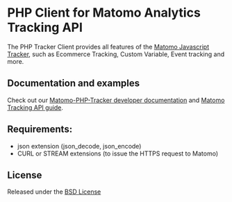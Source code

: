 # PHP Client for Matomo Analytics Tracking API

The PHP Tracker Client provides all features of the [Matomo Javascript Tracker](https://developer.matomo.org/api-reference/tracking-javascript), such as Ecommerce Tracking, Custom Variable, Event tracking and more. 

## Documentation and examples 
Check out our [Matomo-PHP-Tracker developer documentation](https://developer.matomo.org/api-reference/PHP-Piwik-Tracker) and [Matomo Tracking API guide](https://matomo.org/docs/tracking-api/).

## Requirements:
* json extension (json_decode, json_encode)
* CURL or STREAM extensions (to issue the HTTPS request to Matomo)

## License

Released under the [BSD License](http://www.opensource.org/licenses/bsd-license.php)
